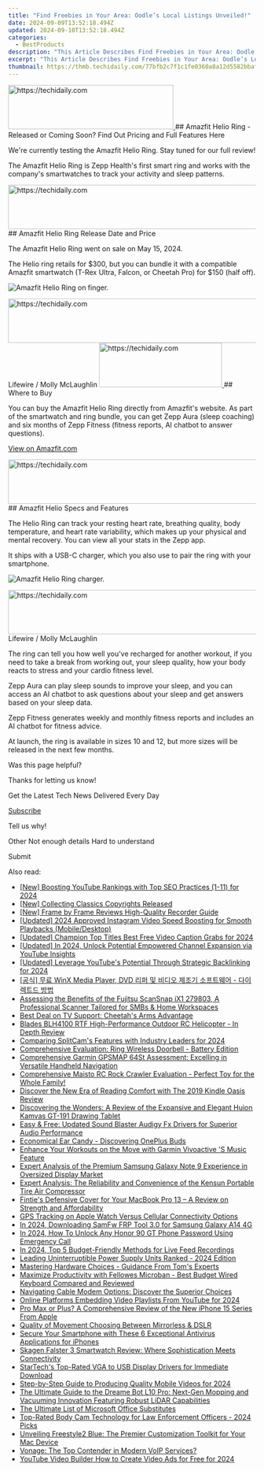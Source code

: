 ```yaml
---
title: "Find Freebies in Your Area: Oodle’s Local Listings Unveiled!"
date: 2024-09-09T13:52:18.494Z
updated: 2024-09-10T13:52:18.494Z
categories:
  - BestProducts
description: "This Article Describes Find Freebies in Your Area: Oodle’s Local Listings Unveiled!"
excerpt: "This Article Describes Find Freebies in Your Area: Oodle’s Local Listings Unveiled!"
thumbnail: https://thmb.techidaily.com/77bfb2c7f1c1fe0360a8a12d5582bbafa6a377d533d7c690d2e56cf6d1507405.jpg
---
```


<!-- affiliate ads begin -->
<a href="https://aligracehair.sjv.io/c/5597632/2135416/19272" target="_top" id="2135416">
  <img src="//a.impactradius-go.com/display-ad/19272-2135416" border="0" alt="https://techidaily.com" width="336" height="90"/>
</a>
<img height="0" width="0" src="https://aligracehair.sjv.io/i/5597632/2135416/19272" style="position:absolute;visibility:hidden;" border="0" />
<!-- affiliate ads end -->
## Amazfit Helio Ring - Released or Coming Soon? Find Out Pricing and Full Features Here

We're currently testing the Amazfit Helio Ring. Stay tuned for our full review!

 The Amazfit Helio Ring is Zepp Health's first smart ring and works with the company's smartwatches to track your activity and sleep patterns.

<!-- affiliate ads begin -->
<a href="https://ephamedtechinc.pxf.io/c/5597632/2120864/26400?prodsku=Mercury" target="_top" id="2120864">
  <img src="//a.impactradius-go.com/display-ad/26400-2120864" border="0" alt="https://techidaily.com" width="728" height="90"/>
</a>
<img height="0" width="0" src="https://ephamedtechinc.pxf.io/i/5597632/2120864/26400?prodsku=Mercury" style="position:absolute;visibility:hidden;" border="0" />
<!-- affiliate ads end -->
## Amazfit Helio Ring Release Date and Price

 The Amazfit Helio Ring went on sale on May 15, 2024\.

 The Helio ring retails for $300, but you can bundle it with a compatible Amazfit smartwatch (T-Rex Ultra, Falcon, or Cheetah Pro) for $150 (half off).

![Amazfit Helio Ring on finger.](https://www.lifewire.com/thmb/fZmZBwZyOcfLxxOFKRzZYHN-2Cg=/1500x0/filters:no_upscale():max_bytes(150000):strip_icc():format(webp)/AmazfitHelioRing_crop-574642441bec41228958dcb4025e662a.jpg)

<!-- affiliate ads begin -->
<a href="https://unicoeye.pxf.io/c/5597632/2134241/18498" target="_top" id="2134241">
  <img src="//a.impactradius-go.com/display-ad/18498-2134241" border="0" alt="https://techidaily.com" width="728" height="90"/>
</a>
<img height="0" width="0" src="https://unicoeye.pxf.io/i/5597632/2134241/18498" style="position:absolute;visibility:hidden;" border="0" />
<!-- affiliate ads end -->
Lifewire / Molly McLaughlin

<!-- affiliate ads begin -->
<a href="https://bluettius.sjv.io/c/5597632/2139108/17108" target="_top" id="2139108">
  <img src="//a.impactradius-go.com/display-ad/17108-2139108" border="0" alt="https://techidaily.com" width="250" height="90"/>
</a>
<img height="0" width="0" src="https://bluettius.sjv.io/i/5597632/2139108/17108" style="position:absolute;visibility:hidden;" border="0" />
<!-- affiliate ads end -->
## Where to Buy

 You can buy the Amazfit Helio Ring directly from Amazfit's website. As part of the smartwatch and ring bundle, you can get Zepp Aura (sleep coaching) and six months of Zepp Fitness (fitness reports, AI chatbot to answer questions).

[View on Amazfit.com](https://us.amazfit.com/products/amazfit-helio-ring)

<!-- affiliate ads begin -->
<a href="https://ephamedtechinc.pxf.io/c/5597632/2137209/26400" target="_top" id="2137209">
  <img src="//a.impactradius-go.com/display-ad/26400-2137209" border="0" alt="https://techidaily.com" width="728" height="90"/>
</a>
<img height="0" width="0" src="https://ephamedtechinc.pxf.io/i/5597632/2137209/26400" style="position:absolute;visibility:hidden;" border="0" />
<!-- affiliate ads end -->
## Amazfit Helio Specs and Features

 The Helio Ring can track your resting heart rate, breathing quality, body temperature, and heart rate variability, which makes up your physical and mental recovery. You can view all your stats in the Zepp app.

 It ships with a USB-C charger, which you also use to pair the ring with your smartphone.

![Amazfit Helio Ring charger.](https://www.lifewire.com/thmb/Er_MEJDbTps5jv74Y7giffV-KG4=/1500x0/filters:no_upscale():max_bytes(150000):strip_icc():format(webp)/AmazfitHelioRingCharger-c360c0a7cedf4b099a4a7764d58729f2.jpg)

<!-- affiliate ads begin -->
<a href="https://unicoeye.pxf.io/c/5597632/2134492/18498" target="_top" id="2134492">
  <img src="//a.impactradius-go.com/display-ad/18498-2134492" border="0" alt="https://techidaily.com" width="728" height="90"/>
</a>
<img height="0" width="0" src="https://unicoeye.pxf.io/i/5597632/2134492/18498" style="position:absolute;visibility:hidden;" border="0" />
<!-- affiliate ads end -->
Lifewire / Molly McLaughlin

 The ring can tell you how well you've recharged for another workout, if you need to take a break from working out, your sleep quality, how your body reacts to stress and your cardio fitness level.

 Zepp Aura can play sleep sounds to improve your sleep, and you can access an AI chatbot to ask questions about your sleep and get answers based on your sleep data.

 Zepp Fitness generates weekly and monthly fitness reports and includes an AI chatbot for fitness advice.

 At launch, the ring is available in sizes 10 and 12, but more sizes will be released in the next few months.

Was this page helpful?

Thanks for letting us know!

 Get the Latest Tech News Delivered Every Day

[Subscribe](https://www.lifewire.com/#)

Tell us why!

 Other  Not enough details  Hard to understand

 Submit


<ins class="adsbygoogle"
     style="display:block"
     data-ad-format="autorelaxed"
     data-ad-client="ca-pub-7571918770474297"
     data-ad-slot="1223367746"></ins>



<ins class="adsbygoogle"
     style="display:block"
     data-ad-client="ca-pub-7571918770474297"
     data-ad-slot="8358498916"
     data-ad-format="auto"
     data-full-width-responsive="true"></ins>

<span class="atpl-alsoreadstyle">Also read:</span>
<div><ul>
<li><a href="https://youtube-data.techidaily.com/oosting-youtube-rankings-with-top-seo-practices-1-11-for-2024/"><u>[New] Boosting YouTube Rankings with Top SEO Practices (1-11) for 2024</u></a></li>
<li><a href="https://fox-http.techidaily.com/new-collecting-classics-copyrights-released/"><u>[New] Collecting Classics Copyrights Released</u></a></li>
<li><a href="https://desktop-recording.techidaily.com/new-frame-by-frame-reviews-high-quality-recorder-guide/"><u>[New] Frame by Frame Reviews High-Quality Recorder Guide</u></a></li>
<li><a href="https://instagram-clips.techidaily.com/updated-2024-approved-instagram-video-speed-boosting-for-smooth-playbacks-mobiledesktop/"><u>[Updated] 2024 Approved Instagram Video Speed Boosting for Smooth Playbacks (Mobile/Desktop)</u></a></li>
<li><a href="https://facebook-video-footage.techidaily.com/updated-champion-top-titles-best-free-video-caption-grabs-for-2024/"><u>[Updated] Champion Top Titles Best Free Video Caption Grabs for 2024</u></a></li>
<li><a href="https://youtube-tips.techidaily.com/ed-in-2024-unlock-potential-empowered-channel-expansion-via-youtube-insights/"><u>[Updated] In 2024, Unlock Potential Empowered Channel Expansion via YouTube Insights</u></a></li>
<li><a href="https://youtube-tips.techidaily.com/ed-leverage-youtubes-potential-through-strategic-backlinking-for-2024/"><u>[Updated] Leverage YouTube's Potential Through Strategic Backlinking for 2024</u></a></li>
<li><a href="https://some-knowledge.techidaily.com/winx-media-player-dvd/"><u>[공식] 무료 WinX Media Player, DVD 리퍼 및 비디오 제조기 소프트웨어 - 다이렉트드 방법</u></a></li>
<li><a href="https://buynow-info.techidaily.com/assessing-the-benefits-of-the-fujitsu-scansnap-ix1-279803-a-professional-scanner-tailored-for-smbs-and-home-workspaces/"><u>Assessing the Benefits of the Fujitsu ScanSnap iX1 279803, A Professional Scanner Tailored for SMBs & Home Workspaces</u></a></li>
<li><a href="https://buynow-info.techidaily.com/best-deal-on-tv-support-cheetahs-arms-advantage/"><u>Best Deal on TV Support: Cheetah's Arms Advantage</u></a></li>
<li><a href="https://buynow-info.techidaily.com/blades-blh4100-rtf-high-performance-outdoor-rc-helicopter-in-depth-review/"><u>Blades BLH4100 RTF High-Performance Outdoor RC Helicopter - In Depth Review</u></a></li>
<li><a href="https://screen-activity-recording.techidaily.com/comparing-splitcams-features-with-industry-leaders-for-2024/"><u>Comparing SplitCam's Features with Industry Leaders for 2024</u></a></li>
<li><a href="https://buynow-info.techidaily.com/comprehensive-evaluation-ring-wireless-doorbell-battery-edition/"><u>Comprehensive Evaluation: Ring Wireless Doorbell - Battery Edition</u></a></li>
<li><a href="https://buynow-info.techidaily.com/comprehensive-garmin-gpsmap-64st-assessment-excelling-in-versatile-handheld-navigation/"><u>Comprehensive Garmin GPSMAP 64St Assessment: Excelling in Versatile Handheld Navigation</u></a></li>
<li><a href="https://buynow-info.techidaily.com/comprehensive-maisto-rc-rock-crawler-evaluation-perfect-toy-for-the-whole-family/"><u>Comprehensive Maisto RC Rock Crawler Evaluation - Perfect Toy for the Whole Family!</u></a></li>
<li><a href="https://buynow-info.techidaily.com/discover-the-new-era-of-reading-comfort-with-the-2019-kindle-oasis-review/"><u>Discover the New Era of Reading Comfort with The 2019 Kindle Oasis Review</u></a></li>
<li><a href="https://buynow-info.techidaily.com/discovering-the-wonders-a-review-of-the-expansive-and-elegant-huion-kamvas-gt-191-drawing-tablet/"><u>Discovering the Wonders: A Review of the Expansive and Elegant Huion Kamvas GT-191 Drawing Tablet</u></a></li>
<li><a href="https://hardware-updates.techidaily.com/easy-and-free-updated-sound-blaster-audigy-fx-drivers-for-superior-audio-performance/"><u>Easy & Free: Updated Sound Blaster Audigy Fx Drivers for Superior Audio Performance</u></a></li>
<li><a href="https://buynow-info.techidaily.com/economical-ear-candy-discovering-oneplus-buds/"><u>Economical Ear Candy - Discovering OnePlus Buds</u></a></li>
<li><a href="https://buynow-info.techidaily.com/enhance-your-workouts-on-the-move-with-garmin-vivoactive-s-music-feature/"><u>Enhance Your Workouts on the Move with Garmin Vivoactive 'S Music Feature</u></a></li>
<li><a href="https://buynow-info.techidaily.com/expert-analysis-of-the-premium-samsung-galaxy-note-9-experience-in-oversized-display-market/"><u>Expert Analysis of the Premium Samsung Galaxy Note 9 Experience in Oversized Display Market</u></a></li>
<li><a href="https://buynow-info.techidaily.com/expert-analysis-the-reliability-and-convenience-of-the-kensun-portable-tire-air-compressor/"><u>Expert Analysis: The Reliability and Convenience of the Kensun Portable Tire Air Compressor</u></a></li>
<li><a href="https://buynow-info.techidaily.com/finties-defensive-cover-for-your-macbook-pro-13-a-review-on-strength-and-affordability/"><u>Fintie's Defensive Cover for Your MacBook Pro 13 – A Review on Strength and Affordability</u></a></li>
<li><a href="https://buynow-info.techidaily.com/gps-tracking-on-apple-watch-versus-cellular-connectivity-options/"><u>GPS Tracking on Apple Watch Versus Cellular Connectivity Options</u></a></li>
<li><a href="https://android-unlock.techidaily.com/in-2024-downloading-samfw-frp-tool-30-for-samsung-galaxy-a14-4g-by-drfone-android/"><u>In 2024, Downloading SamFw FRP Tool 3.0 for Samsung Galaxy A14 4G</u></a></li>
<li><a href="https://unlock-android.techidaily.com/in-2024-how-to-unlock-any-honor-90-gt-phone-password-using-emergency-call-by-drfone-android/"><u>In 2024, How To Unlock Any Honor 90 GT Phone Password Using Emergency Call</u></a></li>
<li><a href="https://remote-screen-capture.techidaily.com/in-2024-top-5-budget-friendly-methods-for-live-feed-recordings/"><u>In 2024, Top 5 Budget-Friendly Methods for Live Feed Recordings</u></a></li>
<li><a href="https://buynow-info.techidaily.com/leading-uninterruptible-power-supply-units-ranked-2024-edition/"><u>Leading Uninterruptible Power Supply Units Ranked - 2024 Edition</u></a></li>
<li><a href="https://hardware-help.techidaily.com/mastering-hardware-choices-guidance-from-toms-experts/"><u>Mastering Hardware Choices - Guidance From Tom's Experts</u></a></li>
<li><a href="https://buynow-info.techidaily.com/maximize-productivity-with-fellowes-microban-best-budget-wired-keyboard-compared-and-reviewed/"><u>Maximize Productivity with Fellowes Microban - Best Budget Wired Keyboard Compared and Reviewed</u></a></li>
<li><a href="https://buynow-info.techidaily.com/navigating-cable-modem-options-discover-the-superior-choices/"><u>Navigating Cable Modem Options: Discover the Superior Choices</u></a></li>
<li><a href="https://facebook-video-share.techidaily.com/online-platforms-embedding-video-playlists-from-youtube-for-2024/"><u>Online Platforms Embedding Video Playlists From YouTube for 2024</u></a></li>
<li><a href="https://buynow-info.techidaily.com/pro-max-or-plus-a-comprehensive-review-of-the-new-iphone-15-series-from-apple/"><u>Pro Max or Plus? A Comprehensive Review of the New iPhone 15 Series From Apple</u></a></li>
<li><a href="https://youtube-clips.techidaily.com/quality-of-movement-choosing-between-mirrorless-and-dslr/"><u>Quality of Movement Choosing Between Mirrorless & DSLR</u></a></li>
<li><a href="https://buynow-info.techidaily.com/secure-your-smartphone-with-these-6-exceptional-antivirus-applications-for-iphones/"><u>Secure Your Smartphone with These 6 Exceptional Antivirus Applications for iPhones</u></a></li>
<li><a href="https://buynow-info.techidaily.com/skagen-falster-3-smartwatch-review-where-sophistication-meets-connectivity/"><u>Skagen Falster 3 Smartwatch Review: Where Sophistication Meets Connectivity</u></a></li>
<li><a href="https://win-amazing.techidaily.com/startechs-top-rated-vga-to-usb-display-drivers-for-immediate-download/"><u>StarTech's Top-Rated VGA to USB Display Drivers for Immediate Download</u></a></li>
<li><a href="https://facebook-video-share.techidaily.com/step-by-step-guide-to-producing-quality-mobile-videos-for-2024/"><u>Step-by-Step Guide to Producing Quality Mobile Videos for 2024</u></a></li>
<li><a href="https://buynow-info.techidaily.com/the-ultimate-guide-to-the-dreame-bot-l10-pro-next-gen-mopping-and-vacuuming-innovation-featuring-robust-lidar-capabilities/"><u>The Ultimate Guide to the Dreame Bot L10 Pro: Next-Gen Mopping and Vacuuming Innovation Featuring Robust LiDAR Capabilities</u></a></li>
<li><a href="https://buynow-info.techidaily.com/the-ultimate-list-of-microsoft-office-substitutes/"><u>The Ultimate List of Microsoft Office Substitutes</u></a></li>
<li><a href="https://buynow-info.techidaily.com/top-rated-body-cam-technology-for-law-enforcement-officers-2024-picks/"><u>Top-Rated Body Cam Technology for Law Enforcement Officers - 2024 Picks</u></a></li>
<li><a href="https://buynow-info.techidaily.com/unveiling-freestyle2-blue-the-premier-customization-toolkit-for-your-mac-device/"><u>Unveiling Freestyle2 Blue: The Premier Customization Toolkit for Your Mac Device</u></a></li>
<li><a href="https://buynow-info.techidaily.com/vonage-the-top-contender-in-modern-voip-services/"><u>Vonage: The Top Contender in Modern VoIP Services?</u></a></li>
<li><a href="https://facebook-record-videos.techidaily.com/youtube-video-builder-how-to-create-video-ads-for-free-for-2024/"><u>YouTube Video Builder How to Create Video Ads for Free for 2024</u></a></li>
</ul></div>
